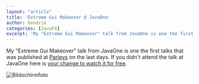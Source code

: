 ```yaml
---
layout: "article"
title: 'Extreme Gui Makeover @ JavaOne'
author: hendrik
categories: [JavaFX]
excerpt: 'My "Extreme Gui Makeover" talk from JavaOne is one the first talks that was published at Parleys on the last days.'
---
```

My "Extreme Gui Makeover" talk from JavaOne is one the first talks that was published at [Parleys](http://www.parleys.com) on the last days. If you didn't attend the talk at JavaOne here is [your change to watch it for free](https://www.parleys.com/play/543fab59e4b06e1184ae4242/).

![Bildschirmfoto](/posts/guigarage-legacy/Bildschirmfoto-2014-10-26-um-09.03.03.png)